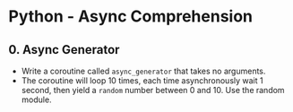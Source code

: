 # Python - Async Comprehension

## 0. Async Generator
- Write a coroutine called `async_generator` that takes no arguments.
- The coroutine will loop 10 times, each time asynchronously wait 1 second, then yield a `random` number between 0 and 10. Use the random module.

